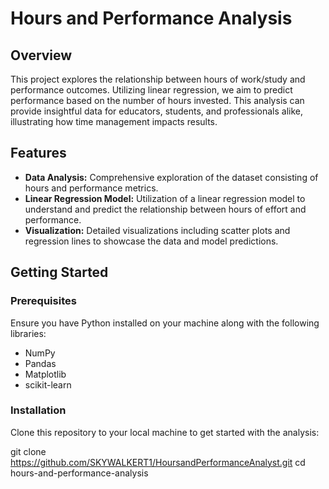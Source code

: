 # Hours and Performance Analysis

## Overview

This project explores the relationship between hours of work/study and performance outcomes. Utilizing linear regression, we aim to predict performance based on the number of hours invested. This analysis can provide insightful data for educators, students, and professionals alike, illustrating how time management impacts results.

## Features

- **Data Analysis:** Comprehensive exploration of the dataset consisting of hours and performance metrics.
- **Linear Regression Model:** Utilization of a linear regression model to understand and predict the relationship between hours of effort and performance.
- **Visualization:** Detailed visualizations including scatter plots and regression lines to showcase the data and model predictions.

## Getting Started

### Prerequisites

Ensure you have Python installed on your machine along with the following libraries:
- NumPy
- Pandas
- Matplotlib
- scikit-learn

### Installation

Clone this repository to your local machine to get started with the analysis:

git clone https://github.com/SKYWALKERT1/HoursandPerformanceAnalyst.git
cd hours-and-performance-analysis
